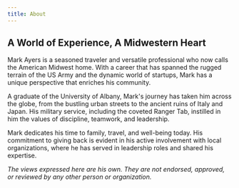 ```yaml
---
title: About
---
```


## A World of Experience, A Midwestern Heart

Mark Ayers is a seasoned traveler and versatile professional who now calls the American Midwest home. With a career that has spanned the rugged terrain of the US Army and the dynamic world of startups, Mark has a unique perspective that enriches his community.

A graduate of the University of Albany, Mark's journey has taken him across the globe, from the bustling urban streets to the ancient ruins of Italy and Japan. His military service, including the coveted Ranger Tab, instilled in him the values of discipline, teamwork, and leadership.

Mark dedicates his time to family, travel, and well-being today. His commitment to giving back is evident in his active involvement with local organizations, where he has served in leadership roles and shared his expertise.

_The views expressed here are his own. They are not endorsed, approved, or reviewed by any other person or organization._
